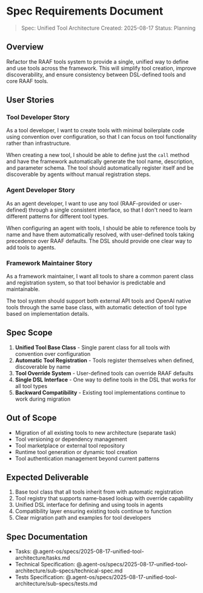 # Spec Requirements Document

> Spec: Unified Tool Architecture
> Created: 2025-08-17
> Status: Planning

## Overview

Refactor the RAAF tools system to provide a single, unified way to define and use tools across the framework. This will simplify tool creation, improve discoverability, and ensure consistency between DSL-defined tools and core RAAF tools.

## User Stories

### Tool Developer Story

As a tool developer, I want to create tools with minimal boilerplate code using convention over configuration, so that I can focus on tool functionality rather than infrastructure.

When creating a new tool, I should be able to define just the `call` method and have the framework automatically generate the tool name, description, and parameter schema. The tool should automatically register itself and be discoverable by agents without manual registration steps.

### Agent Developer Story

As an agent developer, I want to use any tool (RAAF-provided or user-defined) through a single consistent interface, so that I don't need to learn different patterns for different tool types.

When configuring an agent with tools, I should be able to reference tools by name and have them automatically resolved, with user-defined tools taking precedence over RAAF defaults. The DSL should provide one clear way to add tools to agents.

### Framework Maintainer Story

As a framework maintainer, I want all tools to share a common parent class and registration system, so that tool behavior is predictable and maintainable.

The tool system should support both external API tools and OpenAI native tools through the same base class, with automatic detection of tool type based on implementation details.

## Spec Scope

1. **Unified Tool Base Class** - Single parent class for all tools with convention over configuration
2. **Automatic Tool Registration** - Tools register themselves when defined, discoverable by name
3. **Tool Override System** - User-defined tools can override RAAF defaults
4. **Single DSL Interface** - One way to define tools in the DSL that works for all tool types
5. **Backward Compatibility** - Existing tool implementations continue to work during migration

## Out of Scope

- Migration of all existing tools to new architecture (separate task)
- Tool versioning or dependency management
- Tool marketplace or external tool repository
- Runtime tool generation or dynamic tool creation
- Tool authentication management beyond current patterns

## Expected Deliverable

1. Base tool class that all tools inherit from with automatic registration
2. Tool registry that supports name-based lookup with override capability
3. Unified DSL interface for defining and using tools in agents
4. Compatibility layer ensuring existing tools continue to function
5. Clear migration path and examples for tool developers

## Spec Documentation

- Tasks: @.agent-os/specs/2025-08-17-unified-tool-architecture/tasks.md
- Technical Specification: @.agent-os/specs/2025-08-17-unified-tool-architecture/sub-specs/technical-spec.md
- Tests Specification: @.agent-os/specs/2025-08-17-unified-tool-architecture/sub-specs/tests.md